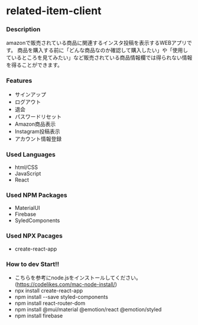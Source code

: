 # related-item-client
### Description
amazonで販売されている商品に関連するインスタ投稿を表示するWEBアプリです。
商品を購入する前に「どんな商品なのか確認して購入したい」や「使用しているところを見てみたい」など販売されている商品情報欄では得られない情報を得ることができます。

### Features
- サインアップ
- ログアウト
- 退会
- パスワードリセット
- Amazon商品表示
- Instagram投稿表示
- アカウント情報登録

### Used Languages
- html/CSS
- JavaScript
- React

### Used NPM Packages 
- MaterialUI
- Firebase
- SyledComponents

### Used NPX Pacages 
- create-react-app

### How to dev Start!!
- こちらを参考にnode.jsをインストールしてください。(https://codelikes.com/mac-node-install/)
- npx install create-react-app
- npm install --save styled-components
- npm install react-router-dom
- npm install @mui/material @emotion/react @emotion/styled
- npm install firebase
